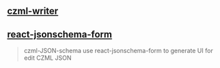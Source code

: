 ## [czml-writer](https://github.com/AnalyticalGraphicsInc/czml-writer/tree/main)

## [react-jsonschema-form](https://github.com/rjsf-team/react-jsonschema-form)


> czml-JSON-schema use react-jsonschema-form to generate UI for edit  CZML JSON 
